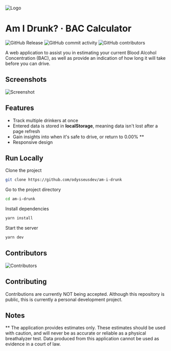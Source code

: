 ![Logo](https://amidrunk.odysseusdev.app/favicon.ico)

# Am I Drunk? · BAC Calculator

![GitHub Release](https://img.shields.io/github/v/release/odysseusdev/am-i-drunk?include_prereleases&color=%2304bb08)
![GitHub commit activity](https://img.shields.io/github/commit-activity/t/odysseusdev/am-i-drunk)
![GitHub contributors](https://img.shields.io/github/contributors/odysseusdev/am-i-drunk)

A web application to assist you in estimating your current Blood Alcohol Concentration (BAC), as well as provide an indication of how long it will take before you can drive.

## Screenshots

![Screenshot](https://amidrunk.odysseusdev.app/screenshot.png)

## Features

-   Track multiple drinkers at once
-   Entered data is stored in **localStorage**, meaning data isn't lost after a page refresh
-   Gain insights into when it's safe to drive, or return to 0.00% \*\*
-   Responsive design

## Run Locally

Clone the project

```bash
git clone https://github.com/odysseusdev/am-i-drunk
```

Go to the project directory

```bash
cd am-i-drunk
```

Install dependencies

```bash
yarn install
```

Start the server

```bash
yarn dev
```

## Contributors

![Contributors](https://contrib.rocks/image?repo=odysseusdev/am-i-drunk)

## Contributing

Contributions are currently NOT being accepted. Although this repository is public, this is currently a personal development project.

## Notes

\*\* The application provides estimates only. These estimates should be used with caution, and will never be as accurate or reliable as a physical breathalyzer test. Data produced from this application cannot be used as evidence in a court of law.
